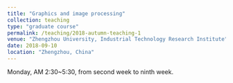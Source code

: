 ```yaml
---
title: "Graphics and image processing"
collection: teaching
type: "graduate course"
permalink: /teaching/2018-autumn-teaching-1
venue: "Zhengzhou University, Industrial Technology Research Institute"
date: 2018-09-10
location: "Zhengzhou, China"
---
```


Monday, AM 2:30~5:30, from second week to ninth week.
